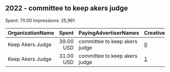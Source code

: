 ## 2022 - committee to keep akers judge 
Spent: 70.00
Impressions: 25,961

|OrganizationName|Spent|PayingAdvertiserNames|CreativeUrls|Impressions|Genders|AgeBrackets|CountryCodes|BillingAddresses|CandidateBallotInformation|
|:---|---:|:---|:---|---:|:---|:---|:---|:---|:---|
|Keep Akers Judge|39.00 USD|committee to keep akers judge|[0](https://www.snap.com/political-ads/asset/9eb985e6d9f44b5db481cb648a419813b16ddc3606d0642e24953524c118d93f?mediaType=jpeg)|15,634|||united states|US||
|Keep Akers Judge|31.00 USD|committee to keep akers judge|[1](https://www.snap.com/political-ads/asset/171d453bad6cc43bcfca169eab849cdcd8a375f040f468b18eee4f433fdd9dc1?mediaType=jpeg)|10,327|||united states|US||
